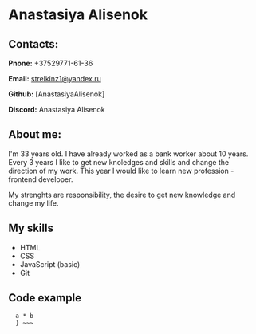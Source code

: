  # Anastasiya Alisenok

 ## Contacts:

 **Pnone:** +37529771-61-36

 **Email:** strelkinz1@yandex.ru

 **Github:** [AnastasiyaAlisenok]

 **Discord:** Anastasiya Alisenok

 ## About me:
  I'm 33 years old. I have already worked as a bank worker about 10 years. Every 3 years I like to get new knoledges and skills and change the direction of my work. This year I would like to learn new profession - frontend developer.

  My strenghts are responsibility, the desire to get new knowledge and change my life. 

  ## My skills

  * HTML
  * CSS
  * JavaScript (basic)
  * Git

  ## Code example

  ~~~ function multiply(a, b){
    a * b
    } ~~~